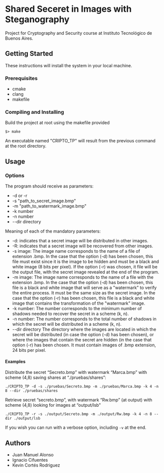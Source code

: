 
# Shared Seceret in Images with Steganography  
  
Project for Cryptography and Security course at Instituto Tecnológico de Buenos Aires.  
  
## Getting Started  
These instructions will install the system in your local machine.  
  
### Prerequisites  
* cmake
* clang
* makefile
  
### Compiling and Installing  
Build the project at root using the makefile provided
```
$> make
```

An executable named "CRIPTO_TP" will result from the previous command at the root directory.  

## Usage  
  
### Options  
The program should receive as parameters:

 - -d or -r
 - -s "path_to_secret_image.bmp"
 - -m "path_to_watermark_image.bmp"
 - -k number
 - -n number
 - --dir directory

Meaning of each of the mandatory parameters:
- -d: indicates that a secret image will be distributed in other images.
- -R: indicates that a secret image will be recovered from other images.
- -s image: The image name corresponds to the name of a file of extension .bmp. In the case that the option (-d) has been chosen, this file must exist since it is the image to be hidden and must be a black and white image (8 bits per pixel). If the option (-r) was chosen, it file will be the output file, with the secret image revealed at the end of the program.
- -m image: The image name corresponds to the name of a file with the extension .bmp. In the case that the option (-d) has been chosen, this file is a black and white image that will serve as a "watermark" to verify the entire process. It must be the same size as the secret image. In the case that the option (-r) has been chosen, this file is a black and white image that contains the transformation of the "watermark" image.
- -k number: The number corresponds to the minimum number of shadows needed to recover the secret in a scheme (k, n).
- -n number: The number corresponds to the total number of shadows in which the secret will be distributed in a scheme (k, n).
- --dir directory The directory where the images are located in which the secret will be distributed (in case the option (-d) has been chosen), or where the images that contain the secret are hidden (in the case that option (-r) has been chosen. It must contain images of .bmp extension, 24 bits per pixel.
  
#### Examples  
Distribute the secret “Secreto.bmp” with watermark “Marca.bmp” with scheme (4,8) saving shares at “./pruebas/shares”:

```
./CRIPTO_TP -d -s ./pruebas/Secreto.bmp -m ./pruebas/Marca.bmp -k 4 -n 8 --dir ./pruebas/shares
```

Retrieve secret “secreto.bmp”, with watermark “Rw.bmp” (at output) with scheme (4,8) looking for images at “output/lsb"

```
./CRIPTO_TP -r -s ./output/Secreto.bmp -m ./output/Rw.bmp -k 4 -n 8 --dir ./output/lsb
```

If you wish you can run with a verbose option, including ```-v``` at the end.
  
## Authors  
* Juan Manuel Alonso  
* Ignacio Cifuentes  
* Kevin Cortés Rodriguez